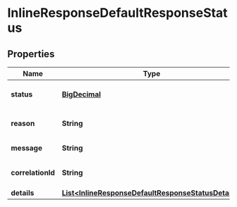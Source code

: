 
# InlineResponseDefaultResponseStatus

## Properties
Name | Type | Description | Notes
------------ | ------------- | ------------- | -------------
**status** | [**BigDecimal**](BigDecimal.md) | HTTP Status code. |  [optional]
**reason** | **String** | Error Reason Code. |  [optional]
**message** | **String** | Error Message. |  [optional]
**correlationId** | **String** | API correlation ID. |  [optional]
**details** | [**List&lt;InlineResponseDefaultResponseStatusDetails&gt;**](InlineResponseDefaultResponseStatusDetails.md) |  |  [optional]



